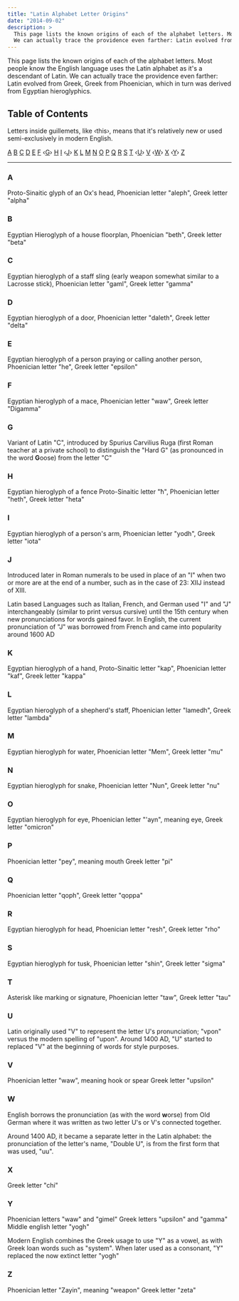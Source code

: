 ```yaml
---
title: "Latin Alphabet Letter Origins"
date: "2014-09-02"
description: >
  This page lists the known origins of each of the alphabet letters. Most people know the English language uses the Latin alphabet as it's a descendant of Latin. 
  We can actually trace the providence even farther: Latin evolved from Greek, Greek from Phoenician, which in turn was derived from Egyptian hieroglyphics.
---
```


This page lists the known origins of each of the alphabet letters. Most people know the English language uses the Latin alphabet as it's a descendant of Latin. We can actually trace the providence even farther: Latin evolved from Greek, Greek from Phoenician, which in turn was derived from Egyptian hieroglyphics.<!--more-->

## Table of Contents
Letters inside guillemets, like &lsaquo;this&rsaquo;, means that it's relatively new or used semi-exclusively in modern English. 

[A](#a)
[B](#b)
[C](#c)
[D](#d)
[E](#e)
[F](#f)
&lsaquo;[G](#g)&rsaquo;
[H](#h)
[I](#i)
&lsaquo;[J](#j)&rsaquo;
[K](#k)
[L](#l)
[M](#m)
[N](#n)
[O](#o)
[P](#p)
[Q](#q)
[R](#r)
[S](#s)
[T](#t)
&lsaquo;[U](#u)&rsaquo;
[V](#v)
&lsaquo;[W](#w)&rsaquo;
[X](#x)
&lsaquo;[Y](#y)&rsaquo;
[Z](#z)

---

### A
<a name="a"></a>
Proto-Sinaitic glyph of an Ox's head, 
Phoenician letter "aleph", 
Greek letter "alpha"

### B
<a name="b"></a>
Egyptian Hieroglyph of a house floorplan, 
Phoenician "beth", 
Greek letter "beta"

### C
<a name="c"></a>
Egyptian hieroglyph of a staff sling (early weapon somewhat similar to a
Lacrosse stick), 
Phoenician letter "gaml", 
Greek letter "gamma"

### D
<a name="d"></a>
Egyptian hieroglyph of a door, 
Phoenician letter "daleth", 
Greek letter "delta"

### E
<a name="e"></a>
Egyptian hieroglyph of a person praying or calling another person, 
Phoenician letter "he", 
Greek letter "epsilon"

### F
<a name="f"></a>
Egyptian hieroglyph of a mace, 
Phoenician letter "waw", 
Greek letter "Digamma"

### G
<a name="g"></a>
Variant of Latin "C", introduced by Spurius Carvilius Ruga (first Roman teacher 
at a private school) to distinguish the "Hard G" (as pronounced in the word 
**G**oose) from the letter "C"

### H
<a name="h"></a>
Egyptian hieroglyph of a fence
Proto-Sinaitic letter "&#295;",
Phoenician letter "heth",
Greek letter "heta"

### I
<a name="i"></a>
Egyptian hieroglyph of a person's arm,
Phoenician letter "yodh",
Greek letter "iota"

### J
<a name="j"></a>
Introduced later in Roman numerals to be used in place of an "I" when two or 
more are at the end of a number, such as in the case of 23: XIIJ instead of 
XIII.

Latin based Languages such as Italian, French, and German used "I" and "J" 
interchangeably (similar to print versus cursive) until the 15th century when 
new pronunciations for words gained favor.
In English, the current pronunciation of "J" was borrowed from French and came 
into popularity around 1600 AD

### K
<a name="k"></a>
Egyptian hieroglyph of a hand,
Proto-Sinaitic letter "kap",
Phoenician letter "kaf",
Greek letter "kappa"

### L
<a name="l"></a>
Egyptian hieroglyph of a shepherd's staff,
Phoenician letter "lamedh",
Greek letter "lambda"

### M
<a name="m"></a>
Egyptian hieroglyph for water,
Phoenician letter "Mem",
Greek letter "mu"

### N
<a name="n"></a>
Egyptian hieroglyph for snake,
Phoenician letter "Nun",
Greek letter "nu"

### O
<a name="o"></a>
Egyptian hieroglyph for eye,
Phoenician letter "'ayn", meaning eye,
Greek letter "omicron"

### P
<a name="p"></a>
Phoenician letter "pey", meaning mouth
Greek letter "pi"

### Q
<a name="q"></a>
Phoenician letter "qoph",
Greek letter "qoppa"

### R
<a name="r"></a>
Egyptian hieroglyph for head,
Phoenician letter "resh",
Greek letter "rho"

### S
<a name="s"></a>
Egyptian hieroglyph for tusk,
Phoenician letter "shin",
Greek letter "sigma"

### T
<a name="t"></a>
Asterisk like marking or signature,
Phoenician letter "taw",
Greek letter "tau"

### U
<a name="u"></a>
Latin originally used "V" to represent the letter U's pronunciation; "vpon" 
versus the modern spelling of "upon". Around 1400 AD, "U" started to replaced 
"V" at the beginning of words for style purposes.

### V
<a name="v"></a>
Phoenician letter "waw", meaning hook or spear
Greek letter "upsilon"

### W
<a name="w"></a>
English borrows the pronunciation (as with the word **w**orse) from Old German 
where it was written as two letter U's or V's connected together.

Around 1400 AD, it became a separate letter in the Latin alphabet: the 
pronunciation of the letter's name, "Double U", is from the first form that was 
used, "uu". 

### X
<a name="x"></a>
Greek letter "chi"

### Y
<a name="y"></a>

Phoenician letters "waw" and "gimel"
Greek letters "upsilon" and "gamma"
Middle english letter "yogh"

Modern English combines the Greek usage to use "Y" as a vowel, as with Greek 
loan words such as "system". When later used as a consonant, "Y" replaced the 
now extinct letter "yogh"

### Z
<a name="z"></a>
Phoenician letter "Zayin", meaning "weapon"
Greek letter "zeta"

